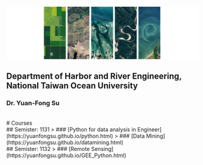 ![Pytho](/images/LHRSE.png "Laboratory for Hydrology and Remote Sensing of Environment")
## Department of Harbor and River Engineering, National Taiwan Ocean University
### Dr. Yuan-Fong Su
<br>
# Courses
<br>
## Semister: 1131
> ### [Python for data analysis in Engineer](https://yuanfongsu.github.io/python.html)
> ### [Data Mining](https://yuanfongsu.github.io/datamining.html)
<br>
## Semister: 1132
> ### [Remote Sensing](https://yuanfongsu.github.io/GEE_Python.html)





